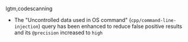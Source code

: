 lgtm,codescanning
* The "Uncontrolled data used in OS command" (`cpp/command-line-injection`) query has been enhanced to reduce false positive results and its `@precision` increased to `high`

